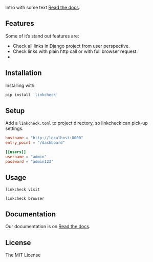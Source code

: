 Intro with some text [Read the docs](https://linkcheck.readthedocs.io/en/latest/).

## Features

Some of it’s stand out features are:

- Check all links in Django project from user perspective.
- Check links with plain http call or with full browser request.
- 

## Installation

Installing with:

```bash
pip install 'linkcheck'
```

##  Setup

Add a `linkcheck.toml` to project directory, so linkcheck can pick-up settings.

```toml
hostname = "http://localhost:8000"
entry_point = "/dashboard"

[[users]]
username = "admin"
password = "admin123"
```

## Usage

```
linkcheck visit

linkcheck browser
```

## Documentation

Our documentation is on [Read the docs](https://linkcheck.readthedocs.io/en/latest/linkcheck/getting_started/index.html).

## License

The MIT License